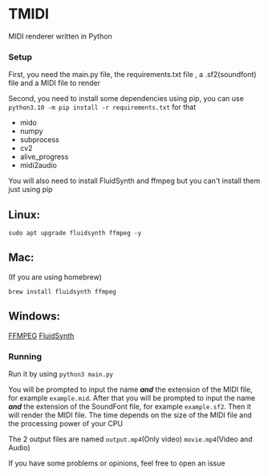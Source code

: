# TMIDI
MIDI renderer written in Python

### Setup

First, you need the main.py file, the requirements.txt file , a .sf2(soundfont) file and a MIDI file to render

Second, you need to install some dependencies using pip, you can use `python3.10 -m pip install -r requirements.txt` for that
* mido
* numpy
* subprocess
* cv2
* alive_progress
* midi2audio

You will also need to install FluidSynth and ffmpeg but you can't install them just using pip
## Linux:
```
sudo apt upgrade fluidsynth ffmpeg -y
```

## Mac:
(If you are using homebrew)
```
brew install fluidsynth ffmpeg
```
## Windows: 
[FFMPEG](https://www.ffmpeg.org/download.html#build-windows)
[FluidSynth](https://github.com/FluidSynth/fluidsynth/releases)

### Running

Run it by using ``` python3 main.py ```

You will be prompted to input the name ***and*** the extension of the MIDI file, for example ```example.mid```. After that you will be prompted to input the name ***and*** the extension of the SoundFont file, for example ```example.sf2```. Then it will render the MIDI file. The time depends on the size of the MIDI file and the processing power of your CPU

The 2 output files are named ```output.mp4```(Only video) ```movie.mp4```(Video and Audio)

If you have some problems or opinions, feel free to open an issue
